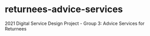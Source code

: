 # returnees-advice-services
2021 Digital Service Design Project - Group 3: Advice Services for Returnees
